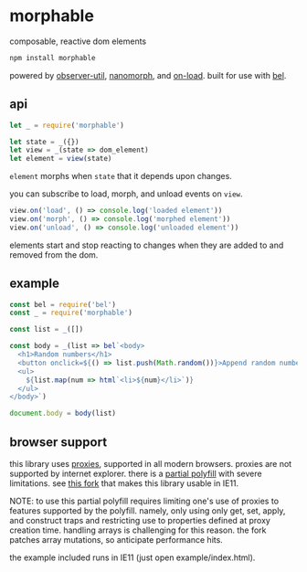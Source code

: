 # morphable

composable, reactive dom elements

```js
npm install morphable
```

powered by [observer-util](https://github.com/nx-js/observer-util), [nanomorph](https://github.com/choojs/nanomorph), and [on-load](https://github.com/shama/on-load). built for use with [bel](https://github.com/shama/bel).

## api

```js
let _ = require('morphable')

let state = _({})
let view = _(state => dom_element)
let element = view(state)
```

`element` morphs when `state` that it depends upon changes. 

you can subscribe to load, morph, and unload events on `view`.

```js
view.on('load', () => console.log('loaded element'))
view.on('morph', () => console.log('morphed element'))
view.on('unload', () => console.log('unloaded element'))
```

elements start and stop reacting to changes when they are added to and removed from the dom.

## example

```js
const bel = require('bel')
const _ = require('morphable')

const list = _([])

const body = _(list => bel`<body>
  <h1>Random numbers</h1>
  <button onclick=${() => list.push(Math.random())}>Append random number</button>
  <ul>
    ${list.map(num => html`<li>${num}</li>`)}
  </ul>
</body>`)

document.body = body(list)
```

## browser support

this library uses [proxies](https://caniuse.com/#feat=proxy), supported in all modern browsers. proxies are not supported by internet explorer. there is a [partial polyfill](https://github.com/GoogleChrome/proxy-polyfill) with severe limitations.  see [this fork](https://github.com/lukeburns/proxy-polyfill) that makes this library usable in IE11. 

NOTE: to use this partial polyfill requires limiting one's use of proxies to features supported by the polyfill. namely, only using only get, set, apply, and construct traps and restricting use to properties defined at proxy creation time. handling arrays is challenging for this reason. the fork patches array mutations, so anticipate performance hits.

the example included runs in IE11 (just open example/index.html).
